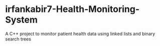 # irfankabir7-Health-Monitoring-System
A C++ project to monitor patient health data using linked lists and binary search trees
